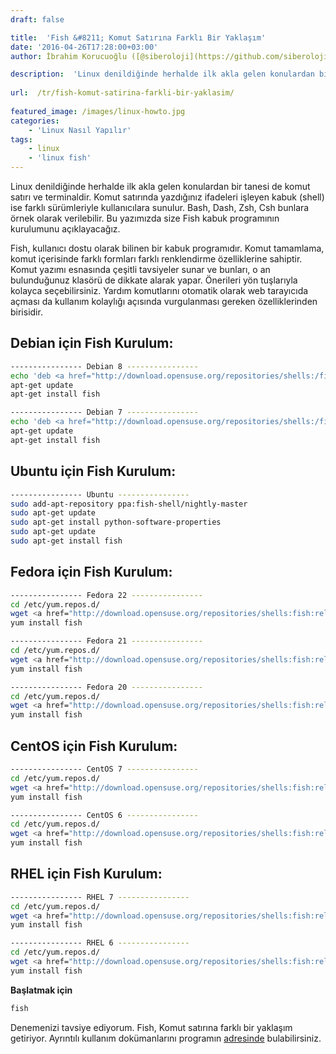 ```yaml
---
draft: false

title:  'Fish &#8211; Komut Satırına Farklı Bir Yaklaşım'
date: '2016-04-26T17:28:00+03:00'
author: İbrahim Korucuoğlu ([@siberoloji](https://github.com/siberoloji))

description:  'Linux denildiğinde herhalde ilk akla gelen konulardan bir tanesi de komut satırı ve terminaldir. Komut satırında yazdığınız ifadeleri işleyen kabuk (shell) ise farklı sürümleriyle kullanıcılara sunulur. Bash, Dash, Zsh, Csh bunlara örnek olarak verilebilir. Bu yazımızda size Fish kabuk programının kurulumunu açıklayacağız.' 
 
url:  /tr/fish-komut-satirina-farkli-bir-yaklasim/
 
featured_image: /images/linux-howto.jpg
categories:
    - 'Linux Nasıl Yapılır'
tags:
    - linux
    - 'linux fish'
---
```

Linux denildiğinde herhalde ilk akla gelen konulardan bir tanesi de komut satırı ve terminaldir. Komut satırında yazdığınız ifadeleri işleyen kabuk (shell) ise farklı sürümleriyle kullanıcılara sunulur. Bash, Dash, Zsh, Csh bunlara örnek olarak verilebilir. Bu yazımızda size Fish kabuk programının kurulumunu açıklayacağız.

Fish, kullanıcı dostu olarak bilinen bir kabuk programıdır. Komut tamamlama, komut içerisinde farklı formları farklı renklendirme özelliklerine sahiptir. Komut yazımı esnasında çeşitli tavsiyeler sunar ve bunları, o an bulunduğunuz klasörü de dikkate alarak yapar. Önerileri yön tuşlarıyla kolayca seçebilirsiniz. Yardım komutlarını otomatik olarak web tarayıcıda açması da kullanım kolaylığı açısında vurgulanması gereken özelliklerinden birisidir.

## Debian için Fish Kurulum:
```bash
---------------- Debian 8 ----------------
echo 'deb <a href="http://download.opensuse.org/repositories/shells:/fish:/release:/2/Debian_8.0/">http://download.opensuse.org/repositories/shells:/fish:/release:/2/Debian_8.0/</a> /' >> /etc/apt/sources.list.d/fish.list
apt-get update
apt-get install fish

---------------- Debian 7 ----------------
echo 'deb <a href="http://download.opensuse.org/repositories/shells:/fish:/release:/2/Debian_7.0/">http://download.opensuse.org/repositories/shells:/fish:/release:/2/Debian_7.0/</a> /' >> /etc/apt/sources.list.d/fish.list
apt-get update
apt-get install fish
```

## Ubuntu için Fish Kurulum:
```bash
---------------- Ubuntu ----------------
sudo add-apt-repository ppa:fish-shell/nightly-master
sudo apt-get update
sudo apt-get install python-software-properties
sudo apt-get update
sudo apt-get install fish
```

## Fedora için Fish Kurulum:
```bash
---------------- Fedora 22 ----------------
cd /etc/yum.repos.d/
wget <a href="http://download.opensuse.org/repositories/shells:fish:release:2/Fedora_22/shells:fish:release:2.repo">http://download.opensuse.org/repositories/shells:fish:release:2/Fedora_22/shells:fish:release:2.repo</a>
yum install fish

---------------- Fedora 21 ----------------
cd /etc/yum.repos.d/
wget <a href="http://download.opensuse.org/repositories/shells:fish:release:2/Fedora_21/shells:fish:release:2.repo">http://download.opensuse.org/repositories/shells:fish:release:2/Fedora_21/shells:fish:release:2.repo</a>
yum install fish

---------------- Fedora 20 ----------------
cd /etc/yum.repos.d/
wget <a href="http://download.opensuse.org/repositories/shells:fish:release:2/Fedora_20/shells:fish:release:2.repo">http://download.opensuse.org/repositories/shells:fish:release:2/Fedora_20/shells:fish:release:2.repo</a>
yum install fish
```

## CentOS için Fish Kurulum:
```bash
---------------- CentOS 7 ----------------
cd /etc/yum.repos.d/
wget <a href="http://download.opensuse.org/repositories/shells:fish:release:2/CentOS_7/shells:fish:release:2.repo">http://download.opensuse.org/repositories/shells:fish:release:2/CentOS_7/shells:fish:release:2.repo</a>
yum install fish

---------------- CentOS 6 ----------------
cd /etc/yum.repos.d/
wget <a href="http://download.opensuse.org/repositories/shells:fish:release:2/CentOS_6/shells:fish:release:2.repo">http://download.opensuse.org/repositories/shells:fish:release:2/CentOS_6/shells:fish:release:2.repo</a>
yum install fish
```

## RHEL için Fish Kurulum:
```bash
---------------- RHEL 7 ----------------
cd /etc/yum.repos.d/
wget <a href="http://download.opensuse.org/repositories/shells:fish:release:2/RHEL_7/shells:fish:release:2.repo">http://download.opensuse.org/repositories/shells:fish:release:2/RHEL_7/shells:fish:release:2.repo</a>
yum install fish

---------------- RHEL 6 ----------------
cd /etc/yum.repos.d/
wget <a href="http://download.opensuse.org/repositories/shells:fish:release:2/RedHat_RHEL-6/shells:fish:release:2.repo">http://download.opensuse.org/repositories/shells:fish:release:2/RedHat_RHEL-6/shells:fish:release:2.repo</a>
yum install fish
```

**Başlatmak için**
```bash
fish
```

Denemenizi tavsiye ediyorum. Fish, Komut satırına farklı bir yaklaşım getiriyor. Ayrıntılı kullanım dokümanlarını programın <a href="http://fishshell.com/" target="_blank" rel="noreferrer noopener">adresinde</a> bulabilirsiniz.
